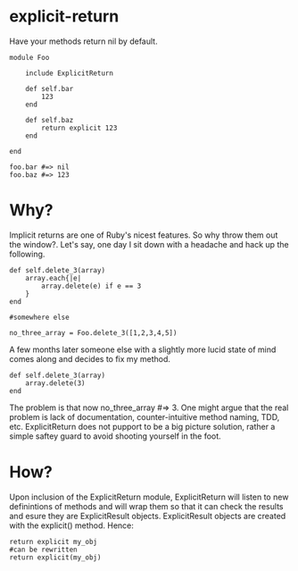 explicit-return
===============

Have your methods return nil by default.

    module Foo
    
        include ExplicitReturn

        def self.bar
            123
        end

        def self.baz
            return explicit 123
        end

    end

    foo.bar #=> nil
    foo.baz #=> 123


Why?
====

Implicit returns are one of Ruby's nicest features.  So why throw them out the window?.  Let's say, one day I sit down with a headache and hack up the following.

    def self.delete_3(array)
        array.each{|e|
            array.delete(e) if e == 3
        }
    end

    #somewhere else

    no_three_array = Foo.delete_3([1,2,3,4,5])

A few months later someone else with a slightly more lucid state of mind comes along and decides to fix my method.

    def self.delete_3(array)
        array.delete(3)
    end

The problem is that now no_three_array #=> 3.  One might argue that the real problem is lack of documentation, counter-intuitive method naming, TDD, etc.  ExplicitReturn does not pupport to be a big picture solution, rather a simple saftey guard to avoid shooting yourself in the foot.

How?
====

Upon inclusion of the ExplicitReturn module, ExplicitReturn will listen to new definintions of methods and will wrap them so that it can check the results and esure they are ExplicitResult objects.  ExplicitResult objects are created with the explicit() method.  Hence:

    return explicit my_obj
    #can be rewritten
    return explicit(my_obj)

